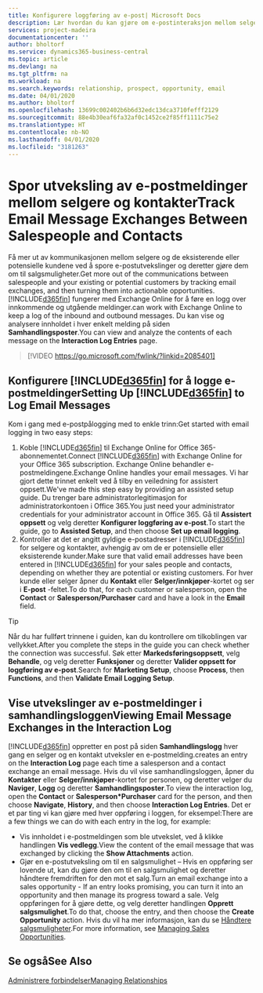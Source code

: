 ```yaml
---
title: Konfigurere loggføring av e-post| Microsoft Docs
description: Lær hvordan du kan gjøre om e-postinteraksjon mellom selgere og kunder til reelle salgsmuligheter.
services: project-madeira
documentationcenter: ''
author: bholtorf
ms.service: dynamics365-business-central
ms.topic: article
ms.devlang: na
ms.tgt_pltfrm: na
ms.workload: na
ms.search.keywords: relationship, prospect, opportunity, email
ms.date: 04/01/2020
ms.author: bholtorf
ms.openlocfilehash: 13699c002402b6b6d32edc13dca3710fefff2129
ms.sourcegitcommit: 88e4b30eaf6fa32af0c1452ce2f85ff1111c75e2
ms.translationtype: HT
ms.contentlocale: nb-NO
ms.lasthandoff: 04/01/2020
ms.locfileid: "3181263"
---
```

# <a name="track-email-message-exchanges-between-salespeople-and-contacts"></a><span data-ttu-id="ea8d7-103">Spor utveksling av e-postmeldinger mellom selgere og kontakter</span><span class="sxs-lookup"><span data-stu-id="ea8d7-103">Track Email Message Exchanges Between Salespeople and Contacts</span></span>
<span data-ttu-id="ea8d7-104">Få mer ut av kommunikasjonen mellom selgere og de eksisterende eller potensielle kundene ved å spore e-postutvekslinger og deretter gjøre dem om til salgsmuligheter.</span><span class="sxs-lookup"><span data-stu-id="ea8d7-104">Get more out of the communications between salespeople and your existing or potential customers by tracking email exchanges, and then turning them into actionable opportunities.</span></span> [!INCLUDE[d365fin](includes/d365fin_md.md)] <span data-ttu-id="ea8d7-105">fungerer med Exchange Online for å føre en logg over innkommende og utgående meldinger.</span><span class="sxs-lookup"><span data-stu-id="ea8d7-105">can work with Exchange Online to keep a log of the inbound and outbound messages.</span></span> <span data-ttu-id="ea8d7-106">Du kan vise og analysere innholdet i hver enkelt melding på siden **Samhandlingsposter**.</span><span class="sxs-lookup"><span data-stu-id="ea8d7-106">You can view and analyze the contents of each message on the **Interaction Log Entries** page.</span></span>

> [!VIDEO https://go.microsoft.com/fwlink/?linkid=2085401]

## <a name="setting-up-d365fin-to-log-email-messages"></a><span data-ttu-id="ea8d7-107">Konfigurere [!INCLUDE[d365fin](includes/d365fin_md.md)] for å logge e-postmeldinger</span><span class="sxs-lookup"><span data-stu-id="ea8d7-107">Setting Up [!INCLUDE[d365fin](includes/d365fin_md.md)] to Log Email Messages</span></span>
<span data-ttu-id="ea8d7-108">Kom i gang med e-postpålogging med to enkle trinn:</span><span class="sxs-lookup"><span data-stu-id="ea8d7-108">Get started with email logging in two easy steps:</span></span>

1. <span data-ttu-id="ea8d7-109">Koble [!INCLUDE[d365fin](includes/d365fin_md.md)] til Exchange Online for Office 365-abonnementet.</span><span class="sxs-lookup"><span data-stu-id="ea8d7-109">Connect [!INCLUDE[d365fin](includes/d365fin_md.md)] with Exchange Online for your Office 365 subscription.</span></span> <span data-ttu-id="ea8d7-110">Exchange Online behandler e-postmeldingene.</span><span class="sxs-lookup"><span data-stu-id="ea8d7-110">Exchange Online handles your email messages.</span></span> <span data-ttu-id="ea8d7-111">Vi har gjort dette trinnet enkelt ved å tilby en veiledning for assistert oppsett.</span><span class="sxs-lookup"><span data-stu-id="ea8d7-111">We've made this step easy by providing an assisted setup guide.</span></span> <span data-ttu-id="ea8d7-112">Du trenger bare administratorlegitimasjon for administratorkontoen i Office 365.</span><span class="sxs-lookup"><span data-stu-id="ea8d7-112">You just need your administrator credentials for your administrator account in Office 365.</span></span> <span data-ttu-id="ea8d7-113">Gå til **Assistert oppsett** og velg deretter **Konfigurer loggføring av e-post**.</span><span class="sxs-lookup"><span data-stu-id="ea8d7-113">To start the guide, go to **Assisted Setup**, and then choose **Set up email logging**.</span></span> 
2. <span data-ttu-id="ea8d7-114">Kontroller at det er angitt gyldige e-postadresser i [!INCLUDE[d365fin](includes/d365fin_md.md)] for selgere og kontakter, avhengig av om de er potensielle eller eksisterende kunder.</span><span class="sxs-lookup"><span data-stu-id="ea8d7-114">Make sure that valid email addresses have been entered in [!INCLUDE[d365fin](includes/d365fin_md.md)] for your sales people and contacts, depending on whether they are potential or existing customers.</span></span> <span data-ttu-id="ea8d7-115">For hver kunde eller selger åpner du **Kontakt** eller **Selger/innkjøper**-kortet og ser i **E-post** -feltet.</span><span class="sxs-lookup"><span data-stu-id="ea8d7-115">To do that, for each customer or salesperson, open the **Contact** or **Salesperson/Purchaser** card and have a look in the **Email** field.</span></span>

> [!Tip]
> <span data-ttu-id="ea8d7-116">Når du har fullført trinnene i guiden, kan du kontrollere om tilkoblingen var vellykket.</span><span class="sxs-lookup"><span data-stu-id="ea8d7-116">After you complete the steps in the guide you can check whether the connection was successful.</span></span> <span data-ttu-id="ea8d7-117">Søk etter **Markedsføringsoppsett**, velg **Behandle**, og velg deretter **Funksjoner** og deretter **Valider oppsett for loggføring av e-post**.</span><span class="sxs-lookup"><span data-stu-id="ea8d7-117">Search for **Marketing Setup**, choose **Process**, then **Functions**, and then **Validate Email Logging Setup**.</span></span>

## <a name="viewing-email-message-exchanges-in-the-interaction-log"></a><span data-ttu-id="ea8d7-118">Vise utvekslinger av e-postmeldinger i samhandlingsloggen</span><span class="sxs-lookup"><span data-stu-id="ea8d7-118">Viewing Email Message Exchanges in the Interaction Log</span></span>
[!INCLUDE[d365fin](includes/d365fin_md.md)] <span data-ttu-id="ea8d7-119">oppretter en post på siden **Samhandlingslogg** hver gang en selger og en kontakt utveksler en e-postmelding.</span><span class="sxs-lookup"><span data-stu-id="ea8d7-119">creates an entry on the **Interaction Log** page each time a salesperson and a contact exchange an email message.</span></span> <span data-ttu-id="ea8d7-120">Hvis du vil vise samhandlingsloggen, åpner du **Kontakter** eller **Selger/innkjøper**-kortet for personen, og deretter velger du **Naviger**, **Logg** og deretter **Samhandlingsposter**.</span><span class="sxs-lookup"><span data-stu-id="ea8d7-120">To view the interaction log, open the **Contact** or **Salesperson\*Purchaser** card for the person, and then choose **Navigate**, **History**, and then choose **Interaction Log Entries**.</span></span> <span data-ttu-id="ea8d7-121">Det er et par ting vi kan gjøre med hver oppføring i loggen, for eksempel:</span><span class="sxs-lookup"><span data-stu-id="ea8d7-121">There are a few things we can do with each entry in the log, for example:</span></span>

* <span data-ttu-id="ea8d7-122">Vis innholdet i e-postmeldingen som ble utvekslet, ved å klikke handlingen **Vis vedlegg**.</span><span class="sxs-lookup"><span data-stu-id="ea8d7-122">View the content of the email message that was exchanged by clicking the **Show Attachments** action.</span></span>
* <span data-ttu-id="ea8d7-123">Gjør en e-postutveksling om til en salgsmulighet – Hvis en oppføring ser lovende ut, kan du gjøre den om til en salgsmulighet og deretter håndtere fremdriften for den mot et salg.</span><span class="sxs-lookup"><span data-stu-id="ea8d7-123">Turn an email exchange into a sales opportunity - If an entry looks promising, you can turn it into an opportunity and then manage its progress toward a sale.</span></span> <span data-ttu-id="ea8d7-124">Velg oppføringen for å gjøre dette, og velg deretter handlingen **Opprett salgsmulighet**.</span><span class="sxs-lookup"><span data-stu-id="ea8d7-124">To do that, choose the entry, and then choose the **Create Opportunity** action.</span></span> <span data-ttu-id="ea8d7-125">Hvis du vil ha mer informasjon, kan du se [Håndtere salgsmuligheter](marketing-manage-sales-opportunities.md).</span><span class="sxs-lookup"><span data-stu-id="ea8d7-125">For more information, see [Managing Sales Opportunities](marketing-manage-sales-opportunities.md).</span></span>

## <a name="see-also"></a><span data-ttu-id="ea8d7-126">Se også</span><span class="sxs-lookup"><span data-stu-id="ea8d7-126">See Also</span></span>
[<span data-ttu-id="ea8d7-127">Administrere forbindelser</span><span class="sxs-lookup"><span data-stu-id="ea8d7-127">Managing Relationships</span></span>](marketing-relationship-management.md)


